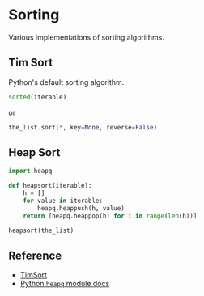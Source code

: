 # Sorting

Various implementations of sorting algorithms.

## Tim Sort

Python's default sorting algorithm.

```python
sorted(iterable)
```

or

```python
the_list.sort(*, key=None, reverse=False)
```

## Heap Sort

```python
import heapq

def heapsort(iterable):
    h = []
    for value in iterable:
        heapq.heappush(h, value)
    return [heapq.heappop(h) for i in range(len(h))]

heapsort(the_list)
```

## Reference

- [TimSort](https://en.wikipedia.org/wiki/Timsort)
- [Python `heapq` module docs](https://docs.python.org/3/library/bisect.html#examples)
